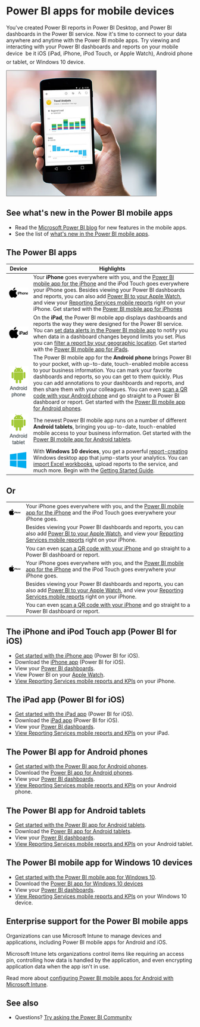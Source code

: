 <properties
   pageTitle="Power BI apps for mobile devices"
   description="The Power BI mobile apps keep you connected to your data anywhere, anytime. View Power BI dashboards and reports on your mobile device. "
   services="powerbi"
   documentationCenter=""
   authors="maggiesMSFT"
   manager="mblythe"
   backup=""
   editor=""
   tags=""
   qualityFocus="no"
   qualityDate=""/>

<tags
   ms.service="powerbi"
   ms.devlang="NA"
   ms.topic="get-started-article"
   ms.tgt_pltfrm="NA"
   ms.workload="powerbi"
   ms.date="01/05/2017"
   ms.author="maggies"/>

# Power BI apps for mobile devices  

You've created Power BI reports in Power BI Desktop, and Power BI dashboards in the Power BI service. Now it's time to connect to your data anywhere and anytime with the Power BI mobile apps. Try viewing and interacting with your Power BI dashboards and reports on your mobile device &#151; be it iOS (iPad, iPhone, iPod Touch, or Apple Watch), Android phone or tablet, or Windows 10 device.

![](media/powerbi-powerbi-apps-for-mobile-devices/pbi_phone_photo_crop2.png)

## See what's new in the Power BI mobile apps

- Read the [Microsoft Power BI blog](https://powerbi.microsoft.com/blog/tag/mobile/) for new features in the mobile apps.
- See the list of [what's new in the Power BI mobile apps](powerbi-mobile-whats-new-in-the-mobile-apps.md).

## The Power BI apps

| **Device** | **Highlights** |
|---|---|
|[![](media/powerbi-powerbi-apps-for-mobile-devices/iphone-logo-50-px.png)](powerbi-mobile-ipad-app-get-started.md)| Your **iPhone** goes everywhere with you, and the [Power BI mobile app for the iPhone](powerbi-mobile-ipad-app-get-started.md) and the iPod Touch goes everywhere your iPhone goes. Besides viewing your Power BI dashboards and reports, you can also add [Power BI to your Apple Watch](powerbi-mobile-apple-watch.md), and view your [Reporting Services mobile reports](powerbi-mobile-iphone-kpis-mobile-reports.md) right on your iPhone. Get started with the [Power BI mobile app for iPhones](powerbi-mobile-iphone-app-get-started.md) |
|[![](media/powerbi-powerbi-apps-for-mobile-devices/ipad-logo-50-px.png)](powerbi-mobile-ipad-app-get-started.md)| On the **iPad**, the Power BI mobile app displays dashboards and reports the way they were designed for the Power BI service. You can [set data alerts in the Power BI mobile app](powerbi-mobile-set-data-alerts-in-the-iphone-app.md) to notify you when data in a dashboard changes beyond limits you set. Plus you can [filter a report by your geographic location](powerbi-mobile-geofiltering.md). Get started with the [Power BI mobile app for iPads](powerbi-mobile-ipad-app-get-started.md). |
|[![](media/powerbi-powerbi-apps-for-mobile-devices/android-phone-logo-50-px.png)](powerbi-mobile-android-app-get-started.md) | The Power BI mobile app for the **Android phone** brings Power BI to your pocket, with up-to-date, touch-enabled mobile access to your business information. You can mark your favorite dashboards and reports, so you can get to them quickly. Plus you can add annotations to your dashboards and reports, and then share them with your colleagues. You can even [scan a QR code with your Android phone](powerbi-mobile-qr-code-for-android.md) and go straight to a Power BI dashboard or report. Get started with the [Power BI mobile app for Android phones](powerbi-mobile-android-app-get-started.md). |
|[![](media/powerbi-powerbi-apps-for-mobile-devices/android-tablet-logo-50-px.png)](powerbi-mobile-android-tablet-app-get-started.md)| The newest Power BI mobile app runs on a number of different **Android tablets**, bringing you up-to-date, touch-enabled mobile access to your business information. Get started with the [Power BI mobile app for Android tablets](powerbi-mobile-android-tablet-app-get-started.md). |
|[![](media/powerbi-powerbi-apps-for-mobile-devices/win-10-logo-50-px.png)](powerbi-desktop-getting-started.md)| With **Windows 10 devices**, you get a powerful [report-creating](powerbi-desktop-report-view.md) Windows desktop app that jump-starts your analytics. You can [import Excel workbooks](powerbi-desktop-import-excel-workbooks.md), upload reports to the service, and much more. Begin with the [Getting Started Guide](powerbi-desktop-getting-started.md).|

## Or

|  |  |
|---|---|
|[![](media/powerbi-powerbi-apps-for-mobile-devices/iphone-logo-50-px.png)](powerbi-mobile-ipad-app-get-started.md)| Your iPhone goes everywhere with you, and the [Power BI mobile app for the iPhone](powerbi-mobile-ipad-app-get-started.md) and the iPod Touch goes everywhere your iPhone goes. | 
|   | Besides viewing your Power BI dashboards and reports, you can also add [Power BI to your Apple Watch](powerbi-mobile-apple-watch.md), and view your [Reporting Services mobile reports](powerbi-mobile-iphone-kpis-mobile-reports.md) right on your iPhone.| 
|    | You can even [scan a QR code with your iPhone](powerbi-mobile-qr-code-for-tile.md) and go straight to a Power BI dashboard or report. |
|[![](media/powerbi-powerbi-apps-for-mobile-devices/iphone-logo-50-px.png)](powerbi-mobile-ipad-app-get-started.md)| Your iPhone goes everywhere with you, and the [Power BI mobile app for the iPhone](powerbi-mobile-ipad-app-get-started.md) and the iPod Touch goes everywhere your iPhone goes. | 
|   | Besides viewing your Power BI dashboards and reports, you can also add [Power BI to your Apple Watch](powerbi-mobile-apple-watch.md), and view your [Reporting Services mobile reports](powerbi-mobile-iphone-kpis-mobile-reports.md) right on your iPhone. |
|   | You can even [scan a QR code with your iPhone](powerbi-mobile-qr-code-for-tile.md) and go straight to a Power BI dashboard or report. |

## The iPhone and iPod Touch app (Power BI for iOS)
- [Get started with the iPhone app](powerbi-mobile-iphone-app-get-started.md) (Power BI for iOS).
- Download the [iPhone app](http://go.microsoft.com/fwlink/?LinkId=522062) (Power BI for iOS).
- View your [Power BI dashboards](powerbi-mobile-dashboards-in-the-iphone-app.md).
- View Power BI on your [Apple Watch](powerbi-mobile-apple-watch.md).
- [View Reporting Services mobile reports and KPIs](powerbi-mobile-iphone-kpis-mobile-reports.md) on your iPhone.

## The iPad app (Power BI for iOS)
- [Get started with the iPad app](powerbi-mobile-ipad-app-get-started.md) (Power BI for iOS).
-   Download the [iPad app](http://go.microsoft.com/fwlink/?LinkId=522062) (Power BI for iOS).
-   View your [Power BI dashboards](powerbi-mobile-dashboards-on-the-ipad-app.md).
- [View Reporting Services mobile reports and KPIs](powerbi-mobile-ipad-kpis-mobile-reports.md) on your iPad.

## The Power BI app for Android phones
- [Get started with the Power BI app for Android phones](powerbi-mobile-android-app-get-started.md).
-   Download the [Power BI app for Android phones](http://go.microsoft.com/fwlink/?LinkID=544867).
-  View your [Power BI dashboards](powerbi-mobile-dashboards-in-the-android-app.md).
- [View Reporting Services mobile reports and KPIs](powerbi-mobile-android-kpis-mobile-reports.md) on your Android phone.

## The Power BI app for Android tablets
- [Get started with the Power BI app for Android tablets](powerbi-mobile-android-tablet-app-get-started.md).
-   Download the [Power BI app for Android tablets](http://go.microsoft.com/fwlink/?LinkID=544867).
-  View your [Power BI dashboards](powerbi-mobile-dashboards-in-the-android-tablet-app.md).
- [View Reporting Services mobile reports and KPIs](powerbi-mobile-android-tablet-kpis-mobile-reports.md) on your Android tablet.

## The Power BI mobile app for Windows 10 devices
- [Get started with the Power BI mobile app for Windows 10](powerbi-mobile-win10phone-app-get-started.md).
-  Download the [Power BI app for Windows 10 devices](http://go.microsoft.com/fwlink/?LinkId=526478)
-   View your [Power BI dashboards](powerbi-mobile-dashboards-in-the-win10phone-app.md).
- [View Reporting Services mobile reports and KPIs](powerbi-mobile-win10-kpis-mobile-reports.md) on your Windows 10 device.


## Enterprise support for the Power BI mobile apps

Organizations can use Microsoft Intune to manage devices and applications, including Power BI mobile apps for Android and iOS.

Microsoft Intune lets organizations control items like requiring an access pin, controlling how data is handled by the application, and even encrypting application data when the app isn't in use.

Read more about [configuring Power BI mobile apps for Android with Microsoft Intune](powerbi-admin-mobile-intune.md). 

## See also

- Questions? [Try asking the Power BI Community](http://community.powerbi.com/)

